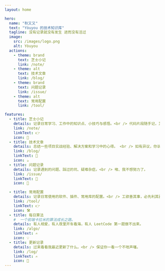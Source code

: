 ```yaml
---
layout: home

hero:
  name: "秋又又"
  text: "Yòuyou 的技术知识库"
  tagline: 没有记录就没有发生 进而没有活过
  image:
    src: /images/logo.png
    alt: Yòuyou
  actions:
    - theme: brand
      text: 芝士小记
      link: /note/
    - theme: alt
      text: 技术文章
      link: /blog/
    - theme: brand
      text: 问题记录
      link: /issue/
    - theme: alt
      text: 常用配置
      link: /tool/

features:
  - title: 芝士小记
    details: 记录日常学习、工作中的知识点、小技巧与感悟。<br /> 代码片段随手记，芝士就是力量！
    link: /note/
    linkText: 👉
    icon: 🧀
  - title: 技术文章
    details: 总结一些项目实战经验、解决方案和学习中的心得。 <br /> 如有异议，你说的对！<small>(你要你觉得)</small>
    link: /blog/
    linkText: 👀
    icon: ☕️
  - title: 问题记录
    details: 记录遇到的问题、踩过的坑、疑难杂症。<br /> 唉、我不想努力了。
    link: /issue/
    linkText: 👀
    icon: 🐞

  - title: 常用配置
    details: 记录日常使用的软件、插件、常用库的配置。<br /> 工欲善其事，必先利其器。
    link: /tool/
    linkText: 👉
    icon: 🛠️
  - title: 每日算法
    #  一个前端卡拉米的算法成长之路。
    details: 有人相爱，有人夜里开车看海，有人 LeetCode 第一题做不出来。
    link: /algo/
    linkText: ✍️
    icon: 💡
  - title: 更新记录
    details: 过来看看我最近更新了什么。<br /> 保证你一看一个不吱声噻。
    link: /log/
    linkText: ✍️
    icon: 🚀
---
```


<HomeComponent />
